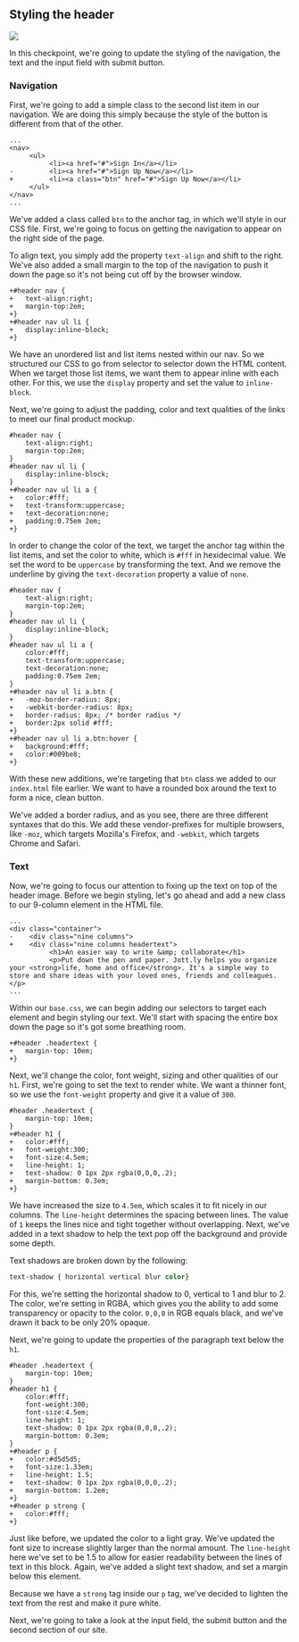 ## Styling the header

![](http://cl.ly/WHHY/12-style-header.png)

In this checkpoint, we're going to update the styling of the navigation, the text and the input field with submit button.

### Navigation

First, we're going to add a simple class to the second list item in our navigation. We are doing this simply because the style of the button is different from that of the other.

```html(index.html)
...
<nav>
     <ul>
          <li><a href="#">Sign In</a></li>
-         <li><a href="#">Sign Up Now</a></li>
+         <li><a class="btn" href="#">Sign Up Now</a></li>
     </ul>
</nav>
...  
```

We've added a class called `btn` to the anchor tag, in which we'll style in our CSS file. First, we're going to focus on getting the navigation to appear on the right side of the page.

To align text, you simply add the property `text-align` and shift to the right. We've also added a small margin to the top of the navigation to push it down the page so it's not being cut off by the browser window.

```CSS(stylesheets/base.css)
+#header nav {
+	text-align:right;
+	margin-top:2em;
+}
+#header nav ul li {
+	display:inline-block;
+}
```
 
We have an unordered list and list items nested within our nav. So we structured our CSS to go from selector to selector down the HTML content. When we target those list items, we want them to appear inline with each other. For this, we use the `display` property and set the value to `inline-block`.

Next, we're going to adjust the padding, color and text qualities of the links to meet our final product mockup.
	
```CSS(stylesheets/base.css)
#header nav {
	text-align:right;
	margin-top:2em;
}
#header nav ul li {
	display:inline-block;
}
+#header nav ul li a {
+	color:#fff;
+	text-transform:uppercase;
+	text-decoration:none;
+	padding:0.75em 2em;
+}
```
 
In order to change the color of the text, we target the anchor tag within the list items, and set the color to white, which is `#fff` in hexidecimal value. We set the word to be `uppercase` by transforming the text. And we remove the underline by giving the `text-decoration` property a value of `none`. 
	
```CSS(stylesheets/base.css)
#header nav {
	text-align:right;
	margin-top:2em;
}
#header nav ul li {
	display:inline-block;
}
#header nav ul li a {
	color:#fff;
	text-transform:uppercase;
	text-decoration:none;
	padding:0.75em 2em;
}
+#header nav ul li a.btn {
+	-moz-border-radius: 8px;
+	-webkit-border-radius: 8px;
+	border-radius: 8px; /* border radius */
+	border:2px solid #fff;
+}
+#header nav ul li a.btn:hover {
+	background:#fff;
+	color:#009be8;
+}
```

With these new additions, we're targeting that `btn` class we added to our `index.html` file earlier. We want to have a rounded box around the text to form a nice, clean button.

We've added a border radius, and as you see, there are three different syntaxes that do this. We add these vendor-prefixes for multiple browsers, like `-moz`, which targets Mozilla's Firefox, and `-webkit`, which targets Chrome and Safari.

### Text

Now, we're going to focus our attention to fixing up the text on top of the header image. Before we begin styling, let's go ahead and add a new class to our 9-column element in the HTML file.

```html(index.html)
...
<div class="container">
-    <div class="nine columns">
+    <div class="nine columns headertext">
          <h1>An easier way to write &amp; collaborate</h1>
          <p>Put down the pen and paper. Jott.ly helps you organize your <strong>life, home and office</strong>. It's a simple way to store and share ideas with your loved ones, friends and colleagues.</p>
...
```

Within our `base.css`, we can begin adding our selectors to target each element and begin styling our text. We'll start with spacing the entire box down the page so it's got some breathing room.

```css(stylesheets/base.css)
+#header .headertext {
+	margin-top: 10em;
+}
```

Next, we'll change the color, font weight, sizing and other qualities of our `h1`. First, we're going to set the text to render white. We want a thinner font, so we use the `font-weight` property and give it a value of `300`.

```css(stylesheets/base.css)
#header .headertext {
	margin-top: 10em;
}
+#header h1 {
+	color:#fff;
+	font-weight:300;
+	font-size:4.5em;
+	line-height: 1;
+	text-shadow: 0 1px 2px rgba(0,0,0,.2);
+	margin-bottom: 0.3em;
+}
```

We have increased the size to `4.5em`, which scales it to fit nicely in our columns. The `line-height` determines the spacing between lines. The value of `1` keeps the lines nice and tight together without overlapping. Next, we've added in a text shadow to help the text pop off the background and provide some depth.

Text shadows are broken down by the following:

```css
text-shadow { horizontal vertical blur color}
```
	
For this, we're setting the horizontal shadow to 0, vertical to 1 and blur to 2. The color, we're setting in RGBA, which gives you the ability to add some transparency or opacity to the color. `0,0,0` in RGB equals black, and we've drawn it back to be only 20% opaque. 

Next, we're going to update the properties of the paragraph text below the `h1`.

```css(stylesheets/base.css)
#header .headertext {
	margin-top: 10em;
}
#header h1 {
	color:#fff;
	font-weight:300;
	font-size:4.5em;
	line-height: 1;
	text-shadow: 0 1px 2px rgba(0,0,0,.2);
	margin-bottom: 0.3em;
}
+#header p {
+	color:#d5d5d5;
+	font-size:1.33em;
+	line-height: 1.5;
+	text-shadow: 0 1px 2px rgba(0,0,0,.2);
+	margin-bottom: 1.2em;
+}
+#header p strong {
+	color:#fff;
+}
```

Just like before, we updated the color to a light gray. We've updated the font size to increase slightly larger than the normal amount. The `line-height` here we've set to be 1.5 to allow for easier readability between the lines of text in this block. Again, we've added a slight text shadow, and set a margin below this element.

Because we have a `strong` tag inside our `p` tag, we've decided to lighten the text from the rest and make it pure white.

Next, we're going to take a look at the input field, the submit button and the second section of our site.